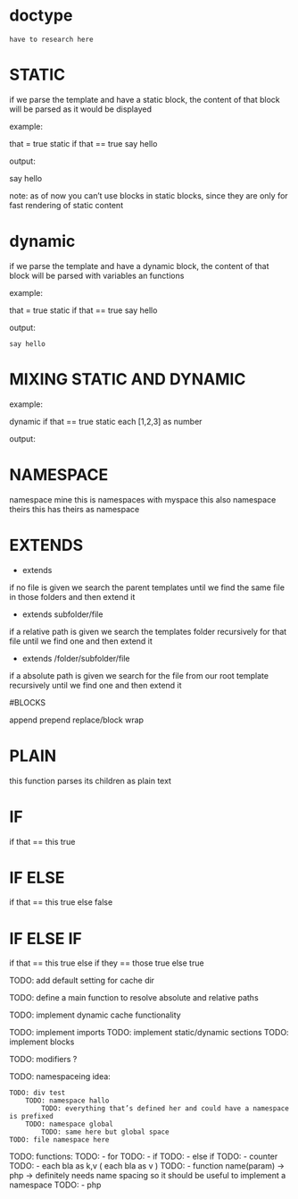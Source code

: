 # doctype

    have to research here


# STATIC

if we parse the template and have a static block, the content of that block will be parsed as it would be displayed

example:

that = true
static
	if that == true
		say hello

output:

say hello

note: as of now you can’t use blocks in static blocks, since they are only for fast rendering of static content


# dynamic

if we parse the template and have a dynamic block, the content of that block will be parsed with variables an functions

example:

that = true
static
	if that == true
		say hello

output:

<?php if ($that == true) { ?>
	say hello
<?php } ?>



# MIXING STATIC AND DYNAMIC

example:

dynamic
	if that == true
		static
			each [1,2,3] as number
				<div class=„el-(_number_)“></div>

output:
	<?php if ($that == true) { ?>
		<div class=„el-1“></div>
		<div class=„el-2“></div>
		<div class=„el-3“></div>
	<?php } ?>



# NAMESPACE

namespace mine
	this is namespaces with myspace
	this also
	namespace theirs
		this has theirs as namespace



# EXTENDS

- extends

if no file is given we search the parent templates until we find the same file in those folders and then extend it


- extends subfolder/file

if a relative path is given we search the templates folder recursively for that file until we find one and then extend it


- extends /folder/subfolder/file

if a absolute path is given we search for the file from our root template recursively until we find one and then extend it



#BLOCKS

append
prepend
replace/block
wrap

# PLAIN

this function parses its children as plain text



# IF
	
if that == this
	true



# IF ELSE

if that == this
	true
else
	false



# IF ELSE IF

if that == this
	true
else if they == those
		true
else
	true

TODO: add default setting for cache dir

TODO: define a main function to resolve absolute and relative paths

TODO: implement dynamic cache functionality

TODO: implement imports
TODO: implement static/dynamic sections
TODO: implement blocks

TODO: modifiers ?

TODO: namespaceing idea:

    TODO: div test
        TODO: namespace hallo
            TODO: everything that’s defined her and could have a namespace is prefixed
        TODO: namespace global
            TODO: same here but global space
    TODO: file namespace here


TODO: functions:
    TODO: - for
    TODO: - if
    TODO: - else if
    TODO: - counter
    TODO: - each bla as k,v ( each bla as v )
    TODO: - function name(param) -> php -> definitely needs name spacing so it should be useful to implement a namespace
    TODO: - php



